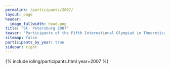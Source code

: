 ```yaml
---
permalink: /participants/2007/
layout: page
header:
  image_fullwidth: head.png
title: 'St. Petersburg 2007'
teaser: 'Participants of the Fifth International Olympiad in Theoretical, Mathematical and Applied Linguistics'
sitemap: false
participants_by_year: true
sidebar: right
---
```


{% include ioling/participants.html year=2007 %}